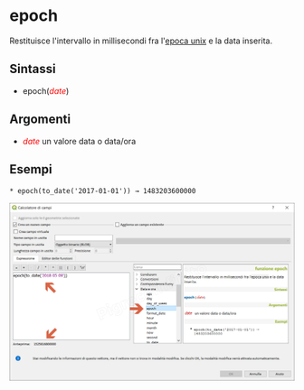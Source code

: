 # epoch

Restituisce l'intervallo in millisecondi fra l'[epoca unix](https://it.wikipedia.org/wiki/Tempo_(Unix)) e la data inserita.

## Sintassi

* epoch(_<span style="color:red;">date</span>_)

## Argomenti

* _<span style="color:red;">date</span>_ un valore data o data/ora

## Esempi
```
* epoch(to_date('2017-01-01')) → 1483203600000
```

![](/img/data_e_ora/epoch1.png)
